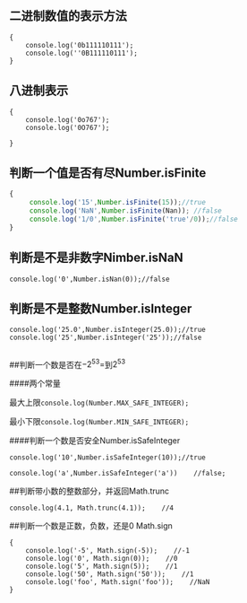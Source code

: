 ## 二进制数值的表示方法

```
{
    console.log('0b111110111');
    console.log(''0B111110111');
}
```

## 

## 八进制表示

```
{
    console.log('0o767');
    console.log('0O767');

}
```

## 

## 判断一个值是否有尽Number.isFinite

```js
{
     console.log('15',Number.isFinite(15));//true
     console.log('NaN',Number.isFinite(Nan)); //false
     console.log('1/0',Number.isFinite('true'/0));//false
}
```

## 

## 判断是不是非数字Nimber.isNaN

`console.log('0',Number.isNan(0));//false`

## 

## 判断是不是整数Number.isInteger

`console.log('25.0',Number.isInteger(25.0));//true`  
`console.log('25',Number.isInteger('25'));//false`

##

##判断一个数是否在$-2^53=$到$2^53$

####两个常量

最大上限`console.log(Number.MAX_SAFE_INTEGER);`


最小下限`console.log(Number.MIN_SAFE_INTEGER);`

####判断一个数是否安全Number.isSafeInteger

`console.log('10',Number.isSafeInteger(10));//true`

`console.log('a',Number.isSafeInteger('a'))    //false;`


##判断带小数的整数部分，并返回Math.trunc

`console.log(4.1, Math.trunc(4.1));    //4`


##判断一个数是正数，负数，还是0 Math.sign

```
{
    console.log('-5', Math.sign(-5));    //-1
    console.log('0', Math.sign(0));    //0
    console.log('5', Math.sign(5));    //1
    console.log('50', Math.sign('50'));    //1
    console.log('foo', Math.sign('foo'));    //NaN
}
```















